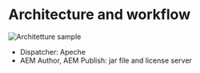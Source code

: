 # Architecture and workflow
![Architetture sample](https://github.com/sandroconte/AEM/images/architecture.png)
* Dispatcher: Apeche
* AEM Author, AEM Publish: jar file and license server
